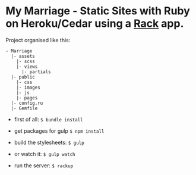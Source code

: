 # My Marriage - Static Sites with Ruby on Heroku/Cedar using a [Rack](http://rack.rubyforge.org/) app.

Project organised like this:

```
- Marriage
  |- assets
  	|- scss
  	|- views
      |- partials
  |- public
    |- css
    |- images
    |- js
    |- pages
  |- config.ru
  |- Gemfile
```

- first of all:
`$ bundle install`

- get packages for gulp
`$ npm install`

- build the stylesheets:
`$ gulp`
- or watch it:
`$ gulp watch`

- run the server:
`$ rackup`
